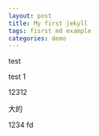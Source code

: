 ```yaml
---
layout: post
title: My first jekyll
tags: fisrst md example
categories: demo
---
```


test

test 
1

12312

大的

1234
fd 
